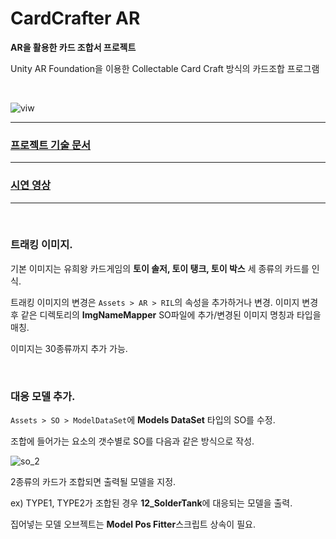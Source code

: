 # CardCrafter AR
**AR을 활용한 카드 조합서 프로젝트**

Unity AR Foundation을 이용한 
Collectable Card Craft 방식의 카드조합 프로그램

<br>

![viw](https://github.com/user-attachments/assets/212edd17-dc7d-49e5-a85c-8373a5de6ef5)


<hr>

### [프로젝트 기술 문서](https://github.com/don72-s/AR_Demo/blob/main/Docs/description.md)

<hr>

### [시연 영상](https://www.youtube.com/watch?v=4dn4l6Rsqak)

<hr>
<br>

### 트래킹 이미지.

기본 이미지는 유희왕 카드게임의 **토이 솔저, 토이 탱크, 토이 박스** 세 종류의 카드를 인식.

트래킹 이미지의 변경은 `Assets > AR > RIL`의 속성을 추가하거나 변경.
이미지 변경 후 같은 디렉토리의 **ImgNameMapper** SO파일에 추가/변경된 이미지 명칭과 타입을 매칭.

이미지는 30종류까지 추가 가능.

<br>

### 대응 모델 추가.

`Assets > SO > ModelDataSet`에 **Models DataSet** 타입의 SO를 수정.

조합에 들어가는 요소의 갯수별로 SO를 다음과 같은 방식으로 작성.

![so_2](https://github.com/user-attachments/assets/36d14401-a573-4f92-bb86-cb8374d07f46)

2종류의 카드가 조합되면 출력될 모델을 지정.

ex) TYPE1, TYPE2가 조합된 경우 **12_SolderTank**에 대응되는 모델을 출력.

집어넣는 모델 오브젝트는 **Model Pos Fitter**스크립트 상속이 필요.


